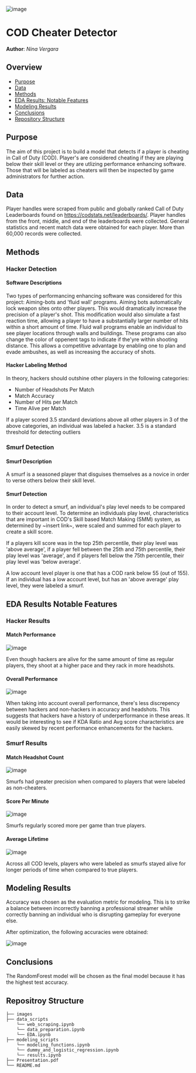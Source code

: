 ![image](https://github.com/ninavergara605/capstone/blob/a2b5375d2fef289c302bf846ebf56f411526c730/images/hacker_overall_performance.png)
# COD Cheater Detector
 
**Author**: *Nina Vergara*
  
## Overview
- [Purpose](#Purpose)
- [Data](#Data)
- [Methods](#Methods)
- [EDA Results: Notable Features](#EDA-Results-Notable-Features) 
- [Modeling Results](#Modeling-Results)
- [Conclusions](#Conclusions)
- [Repository Structure](#Repositroy-Structure)
  

## Purpose
The aim of this project is to build a model that detects if a player is cheating in Call of Duty (COD). Player's are considered cheating if they are playing below their skill level or they are utlizing performance enhancing software. Those that will be labeled as cheaters will then be inspected by game administrators for further action.
 
## Data
Player handles were scraped from public and globally ranked Call of Duty Leaderboards found on https://codstats.net/leaderboards/. Player handles from the front, middle, and end of the leaderboards were collected. General statistics and recent match data were obtained for each player. More than 60,000 records were collected.
   
## Methods
### Hacker Detection
#### Software Descriptions

Two types of performancing enhancing software was considered for this project: Aiming-bots and 'fluid wall' programs. Aiming bots automatically lock weapon sites onto other players. This would dramatically increase the precision of a player's shot. This modification would also simulate a fast reaction time, allowing a player to have a substantially larger number of hits within a short amount of time. Fluid wall programs enable an individual to see player locations through walls and buildings. These programs can also change the color of oppenent tags to indicate if the'yre within shooting distance. This allows a competitive advantage by enabling one to plan and evade ambushes, as well as increasing the accuracy of shots.

#### Hacker Labeling Method

In theory, hackers should outshine other players in the following categories:
* Number of Headshots Per Match
* Match Accuracy
* Number of Hits per Match
* Time Alive per Match

If a player scored 3.5 standard deviations above all other players in 3 of the above categories, an individual was labeled a hacker. 3.5 is a standard threshold for detecting outliers

### Smurf Detection
#### Smurf Description

A smurf is a seasoned player that disguises themselves as a novice in order to verse others below their skill level. 

#### Smurf Detection

In order to detect a smurf, an individual's play level needs to be compared to their account level. To determine an individuals play level, characteristics that are important in COD's Skill based Match Making (SMM) system, as determined by ~insert link~, were scaled and summed for each player to create a skill score. 

If a players kill score was in the top 25th percentile, their play level was 'above average', if a player fell between the 25th and 75th percentile, their play level was 'average', and if players fell below the 75th percentile,  their play level was 'below average'.

A low account level player is one that has a COD rank below 55 (out of 155). If an individual has a low account level, but has an 'above average' play level, they were labeled a smurf.
    
## EDA Results Notable Features
### Hacker Results
#### Match Performance
![image](https://github.com/ninavergara605/capstone/blob/a2b5375d2fef289c302bf846ebf56f411526c730/images/hacker_match_performance.png)

Even though hackers are alive for the same amount of time as regular players, they shoot at a higher pace and they rack in more headshots.

#### Overall Performance
![image](https://github.com/ninavergara605/capstone/blob/a2b5375d2fef289c302bf846ebf56f411526c730/images/hacker_overall_performance.png)

When taking into account overall performance, there's less discrepency between hackers and non-hackers in accuracy and headshots. This suggests that hackers have a history of underperformance in these areas. It would be interesting to see if KDA Ratio and Avg score characteristics are easily skewed by recent performance enhancements for the hackers.

### Smurf Results
#### Match Headshot Count
![image](https://github.com/ninavergara605/capstone/blob/a2b5375d2fef289c302bf846ebf56f411526c730/images/smurf_headshot_count.png)

Smurfs had greater precision when compared to players that were labeled as non-cheaters.

#### Score Per Minute
![image](https://github.com/ninavergara605/capstone/blob/a2b5375d2fef289c302bf846ebf56f411526c730/images/smurf_score_per_minute.png)

Smurfs regularly scored more per game than true players.

#### Average Lifetime
![image](https://github.com/ninavergara605/capstone/blob/a2b5375d2fef289c302bf846ebf56f411526c730/images/smurf_Time_alive.png)

Across all COD levels, players who were labeled as smurfs stayed alive for longer periods of time when compared to true players.

## Modeling Results
Accuracy was chosen as the evaluation metric for modeling. This is to strike a balance between incorrectly banning a professional streamer while correctly banning an individual who is disrupting gameplay for everyone else.

After optimization, the following accuracies were obtained:


![image](https://github.com/ninavergara605/capstone/blob/1be239f29b95dfe2f92c819e136d3d052fc4c45d/images/final_model_preformance.png)

## Conclusions
The RandomForest model will be chosen as the final model because it has the highest test accuracy. 
    
## Repositroy Structure
```
├── images                                
├── data_scripts
    └── web_scraping.ipynb
    └── data_preparation.ipynb
    └── EDA.ipynb
├── modeling_scripts                         
    └── modeling_functions.ipynb
    └── dummy_and_logistic_regression.ipynb                
    └── results.ipynb                   
├── Presentation.pdf                      
└── README.md                           
